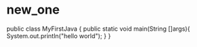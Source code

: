 # new_one
public class MyFirstJava {
   public static void main(String []args){
      System.out.println("hello world");
      }
      }
      
